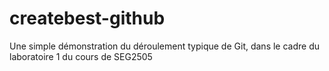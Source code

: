 # createbest-github
Une simple démonstration du déroulement typique de Git, dans le cadre du laboratoire 1 du cours de SEG2505
